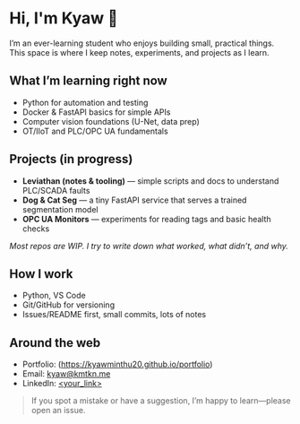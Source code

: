 # Hi, I'm Kyaw 👋

I’m an ever-learning student who enjoys building small, practical things.
This space is where I keep notes, experiments, and projects as I learn.

## What I’m learning right now
- Python for automation and testing
- Docker & FastAPI basics for simple APIs
- Computer vision foundations (U-Net, data prep)
- OT/IIoT and PLC/OPC UA fundamentals

## Projects (in progress)
- **Leviathan (notes & tooling)** — simple scripts and docs to understand PLC/SCADA faults
- **Dog & Cat Seg** — a tiny FastAPI service that serves a trained segmentation model
- **OPC UA Monitors** — experiments for reading tags and basic health checks

*Most repos are WIP. I try to write down what worked, what didn’t, and why.*

## How I work
- Python, VS Code
- Git/GitHub for versioning
- Issues/README first, small commits, lots of notes

## Around the web
- Portfolio: (https://kyawminthu20.github.io/portfolio)
- Email: kyaw@kmtkn.me
- LinkedIn: [<your_link>](https://www.linkedin.com/in/kyawminthu/)

> If you spot a mistake or have a suggestion, I’m happy to learn—please open an issue.
